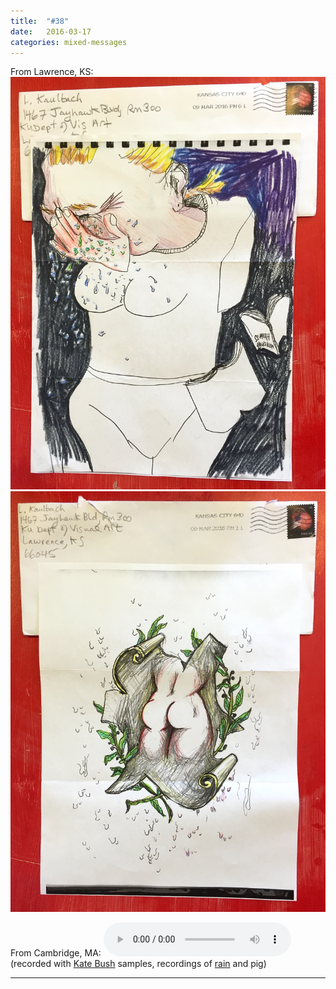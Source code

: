 ```yaml
---
title:  "#38"
date:   2016-03-17
categories: mixed-messages
---
```

From Lawrence, KS:
![](/assets/mm/3-17-16-1.jpg) 
![](/assets/mm/3-17-16-2.jpg) 

From Cambridge, MA:
<audio controls="controls">
	<a href="/assets/mm/3-17-16.mp3">3-17-16.mp3</a>
	<source src="/assets/mm/3-17-16.mp3" type="audio/wav">
</audio>
(recorded with [Kate Bush][1] samples, recordings of [rain][2] and pig)

[1]: https://www.youtube.com/watch?v=-1pMMIe4hb4 '"Wuthering Heights"'
[2]: http://freesound.org/people/geodylabs/sounds/122809/ "by freesound.org user geodylabs"

***